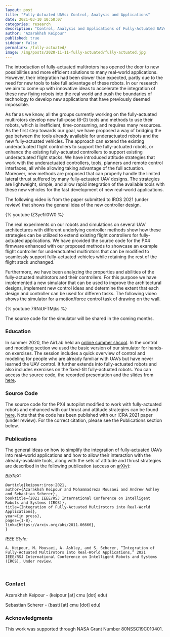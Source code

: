 ```yaml
---
layout: post
title: "Fully-Actuated UAVs: Control, Analysis and Applications"
date: 2021-03-10 10:50:07
categories: research
description: "Control, Analysis and Applications of Fully-Actuated UAVs"
author: "Azarakhsh Keipour"
published: true
sidebar: false
permalink: /fully-actuated/
image: /img/posts/2020-11-11-fully-actuated/fully-actuated.jpg
---
```


 The introduction of fully-actuated multirotors has opened the door to new possibilities and more efficient solutions to many real-world applications. However, their integration had been slower than expected, partly due to the need for new tools to take full advantage of these robots. In our research we aim to come up with innovative ideas to accelerate the integration of these new flying robots into the real world and push the boundaries of technology to develop new applications that have previously deemed impossible.

As far as we know, all the groups currently working on the fully-actuated multirotors develop new full-pose (6-D) tools and methods to use their robots, which is inefficient, time-consuming, and requires many resources. As the first step towards our goal, we have proposed a way of bridging the gap between the tools already available for underactuated robots and the new fully-actuated vehicles. The approach can extend the existing underactuated flight controllers to support the fully-actuated robots, or enhance the existing fully-actuated controllers to support existing underactuated flight stacks. We have introduced attitude strategies that work with the underactuated controllers, tools, planners and remote control interfaces, all while allowing taking advantage of the full actuation. Moreover, new methods are proposed that can properly handle the limited lateral thrust suffered by many fully-actuated UAV designs. The strategies are lightweight, simple, and allow rapid integration of the available tools with these new vehicles for the fast development of new real-world applications. 

The following video is from the paper submitted to IROS 2021 (under review) that shows the general idea of the new controller design.

{% youtube lZ3ye1il0W0 %}

The real experiments on our robots and simulations on several UAV architectures with different underlying controller methods show how these strategies can be utilized to extend existing flight controllers for fully-actuated applications. We have provided the source code for the PX4 firmware enhanced with our proposed methods to showcase an example flight controller for underactuated multirotors that can be modified to seamlessly support fully-actuated vehicles while retaining the rest of the flight stack unchanged. 

Furthermore, we have been analyzing the properties and abilities of the fully-actuated multirotors and their controllers. For this purpose we have implemented a new simulator that can be used to improve the architectural designs, implement new control ideas and determine the extent that each design and controller can be used for differen tasks. The following video shows the simulator for a motion/force control task of drawing on the wall.

{% youtube 7RNiUFTMjks %}

The source code for the simulator will be shared in the coming months. 

### Education

In summer 2020, the AirLab held an [online summer shcool](http://theairlab.org/summer2020). In the control and modeling section we used the basic version of our simulator for hands-on exercises. The session includes a quick overview of control and modeling for people who are already familiar with UAVs but have never learned the UAV control. It further extends into fully-actuated robots and also includes exercises on the fixed-tilt fully-actuated robots. You can access the source code, the recorded presentation and the slides from [here](http://theairlab.org/summer2020/#3.6).

### Source Code

The source code for the PX4 autopilot modified to work with fully-actuated robots and enhanced with our thrust and attitude strategies can be found [here](https://github.com/castacks/PX4-fully-actuated). Note that the code has been published with our ICRA 2021 paper (under review). For the correct citation, please see the Publications section below.

### Publications

The general ideas on how to simplify the integration of fully-actuated UAVs into real-world applications and how to allow their interaction with the already-available tools, along with the sets of attitude and thrust strategies are described in the following publication (access on [arXiv](https://arxiv.org/abs/2011.06666)): 

*BibTeX:* 

```
@article{keipour:iros:2021,
author={Azarakhsh Keipour and Mohammadreza Mousaei and Andrew Ashley and Sebastian Scherer},
booktitle={2021 IEEE/RSJ International Conference on Intelligent Robots and Systems (IROS)},
title={Integration of Fully-Actuated Multirotors into Real-World Applications}, 
year={in press},
pages={1-8},
link={https://arxiv.org/abs/2011.06666},
}
```

*IEEE Style:* 

```
A. Keipour, M. Mousaei, A. Ashley, and S. Scherer, “Integration of Fully-Actuated Multirotors into Real-World Applications,” 2021 IEEE/RSJ International Conference on Intelligent Robots and Systems (IROS), Under review. 
```

<br/>

### Contact

Azarakhsh Keipour - (keipour [at] cmu [dot] edu) 

Sebastian Scherer - (basti [at] cmu [dot] edu) 

### Acknowledgments

This work was supported through NASA Grant Number 80NSSC19C010401.
